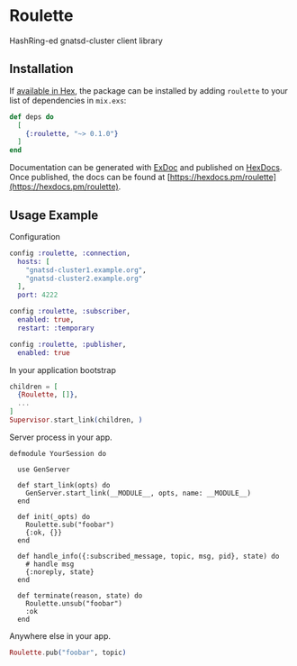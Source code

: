 # Roulette

HashRing-ed gnatsd-cluster client library

## Installation

If [available in Hex](https://hex.pm/docs/publish), the package can be installed
by adding `roulette` to your list of dependencies in `mix.exs`:

```elixir
def deps do
  [
    {:roulette, "~> 0.1.0"}
  ]
end
```

Documentation can be generated with [ExDoc](https://github.com/elixir-lang/ex_doc)
and published on [HexDocs](https://hexdocs.pm). Once published, the docs can
be found at [https://hexdocs.pm/roulette](https://hexdocs.pm/roulette).

## Usage Example

Configuration

```elixir
config :roulette, :connection,
  hosts: [
    "gnatsd-cluster1.example.org",
    "gnatsd-cluster2.example.org"
  ],
  port: 4222

config :roulette, :subscriber,
  enabled: true,
  restart: :temporary

config :roulette, :publisher,
  enabled: true
```

In your application bootstrap

```elixir
children = [
  {Roulette, []},
  ...
]
Supervisor.start_link(children, )
```

Server process in your app.

```exlixir
defmodule YourSession do

  use GenServer

  def start_link(opts) do
    GenServer.start_link(__MODULE__, opts, name: __MODULE__)
  end

  def init(_opts) do
    Roulette.sub("foobar")
    {:ok, {}}
  end

  def handle_info({:subscribed_message, topic, msg, pid}, state) do
    # handle msg
    {:noreply, state}
  end

  def terminate(reason, state) do
    Roulette.unsub("foobar")
    :ok
  end
```

Anywhere else in your app.

```elixir
Roulette.pub("foobar", topic)
```



